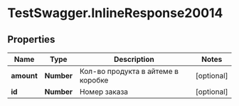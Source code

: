 # TestSwagger.InlineResponse20014

## Properties

Name | Type | Description | Notes
------------ | ------------- | ------------- | -------------
**amount** | **Number** | Кол-во продукта в айтеме в коробке | [optional] 
**id** | **Number** | Номер заказа | [optional] 


